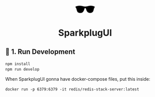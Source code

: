 <p align="center">
    <img alt="Gatsby" src="static/images/logo.svg" width="60" />
</p>
<h1 align="center">
    SparkplugUI
</h1>

## 🚀 1. Run Development

```bash
npm install
npm run develop
```

When SparkplugUI gonna have docker-compose files, put this inside: 

`docker run -p 6379:6379 -it redis/redis-stack-server:latest`

